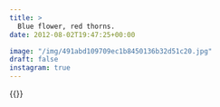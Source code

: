 ```yaml
---
title: >
  Blue flower, red thorns.
date: 2012-08-02T19:47:25+00:00

image: "/img/491abd109709ec1b8450136b32d51c20.jpg"
draft: false
instagram: true
---
```


{{<photo src="/img/491abd109709ec1b8450136b32d51c20.jpg">}}
